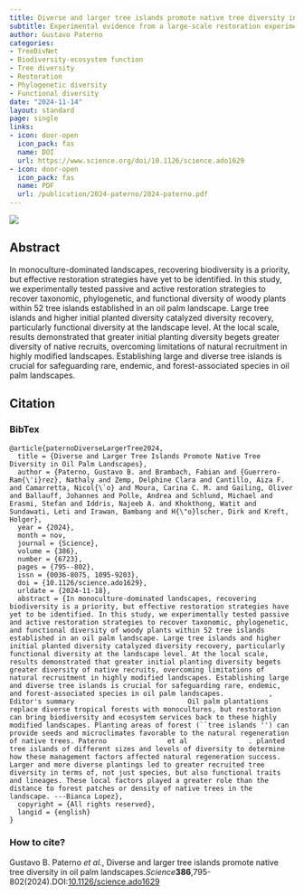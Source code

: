 ```yaml
---
title: Diverse and larger tree islands promote native tree diversity in oil palm landscapes
subtitle: Experimental evidence from a large-scale restoration experiment in Sumatra, Indonesia (EFForTS-BEE). Planting diversity begets recruting diversity.  
author: Gustavo Paterno
categories:
- TreeDivNet
- Biodiversity-ecosystem function
- Tree diversity
- Restoration
- Phylogenetic diversity
- Functional diversity
date: "2024-11-14"
layout: standard
page: single
links:
- icon: door-open
  icon_pack: fas
  name: DOI
  url: https://www.science.org/doi/10.1126/science.ado1629
- icon: door-open
  icon_pack: fas
  name: PDF
  url: /publication/2024-paterno/2024-paterno.pdf
---
```


![](images/science.ado1629-f1.jpg)

## Abstract

In monoculture-dominated landscapes, recovering biodiversity is a priority, but effective restoration strategies have yet to be identified. In this study, we experimentally tested passive and active restoration strategies to recover taxonomic, phylogenetic, and functional diversity of woody plants within 52 tree islands established in an oil palm landscape. Large tree islands and higher initial planted diversity catalyzed diversity recovery, particularly functional diversity at the landscape level. At the local scale, results demonstrated that greater initial planting diversity begets greater diversity of native recruits, overcoming limitations of natural recruitment in highly modified landscapes. Establishing large and diverse tree islands is crucial for safeguarding rare, endemic, and forest-associated species in oil palm landscapes.

## Citation

### BibTex

```         
@article{paternoDiverseLargerTree2024,
  title = {Diverse and Larger Tree Islands Promote Native Tree Diversity in Oil Palm Landscapes},
  author = {Paterno, Gustavo B. and Brambach, Fabian and {Guerrero-Ram{\'i}rez}, Nathaly and Zemp, Delphine Clara and Cantillo, Aiza F. and Camarretta, Nicol{\`o} and Moura, Carina C. M. and Gailing, Oliver and Ballauff, Johannes and Polle, Andrea and Schlund, Michael and Erasmi, Stefan and Iddris, Najeeb A. and Khokthong, Watit and Sundawati, Leti and Irawan, Bambang and H{\"o}lscher, Dirk and Kreft, Holger},
  year = {2024},
  month = nov,
  journal = {Science},
  volume = {386},
  number = {6723},
  pages = {795--802},
  issn = {0036-8075, 1095-9203},
  doi = {10.1126/science.ado1629},
  urldate = {2024-11-18},
  abstract = {In monoculture-dominated landscapes, recovering biodiversity is a priority, but effective restoration strategies have yet to be identified. In this study, we experimentally tested passive and active restoration strategies to recover taxonomic, phylogenetic, and functional diversity of woody plants within 52 tree islands established in an oil palm landscape. Large tree islands and higher initial planted diversity catalyzed diversity recovery, particularly functional diversity at the landscape level. At the local scale, results demonstrated that greater initial planting diversity begets greater diversity of native recruits, overcoming limitations of natural recruitment in highly modified landscapes. Establishing large and diverse tree islands is crucial for safeguarding rare, endemic, and forest-associated species in oil palm landscapes.           ,              Editor's summary                            Oil palm plantations replace diverse tropical forests with monocultures, but restoration can bring biodiversity and ecosystem services back to these highly modified landscapes. Planting areas of forest (``tree islands '') can provide seeds and microclimates favorable to the natural regeneration of native trees. Paterno               et al               . planted tree islands of different sizes and levels of diversity to determine how these management factors affected natural regeneration success. Larger and more diverse plantings led to greater recruited tree diversity in terms of, not just species, but also functional traits and lineages. These local factors played a greater role than the distance to forest patches or density of native trees in the landscape. ---Bianca Lopez},
  copyright = {All rights reserved},
  langid = {english}
}
```

### How to cite?

Gustavo B. Paterno *et al.*, Diverse and larger tree islands promote native tree diversity in oil palm landscapes.*Science***386**,795-802(2024).DOI:[10.1126/science.ado1629](https://doi.org/10.1126/science.ado1629)
